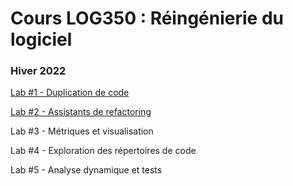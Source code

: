 # Cours LOG350 : Réingénierie du logiciel

### Hiver 2022

[Lab #1 - Duplication de code](https://github.com/ETS-LOG530/LabsH22/blob/main/Laboratoire%201/Laboratoire%201%20-%20Duplication%20du%20code.md)

[Lab #2 - Assistants de refactoring](https://github.com/ETS-LOG530/LabsH22/blob/main/Laboratoire%202/Laboratoire%202%20-%20Assistants%20de%20Refactoring.md)

Lab #3 - Métriques et visualisation

Lab #4 - Exploration des répertoires de code

Lab #5 - Analyse dynamique et tests
